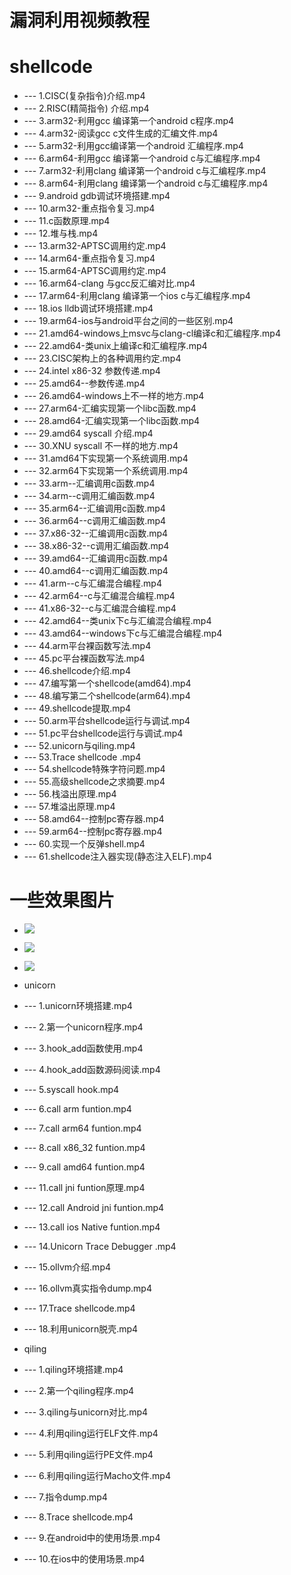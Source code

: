 # 漏洞利用视频教程
# shellcode
* --- 1.CISC(复杂指令)介绍.mp4
* --- 2.RISC(精简指令) 介绍.mp4
* --- 3.arm32-利用gcc 编译第一个android c程序.mp4
* --- 4.arm32-阅读gcc c文件生成的汇编文件.mp4
* --- 5.arm32-利用gcc编译第一个android 汇编程序.mp4
* --- 6.arm64-利用gcc 编译第一个android c与汇编程序.mp4
* --- 7.arm32-利用clang 编译第一个android c与汇编程序.mp4
* --- 8.arm64-利用clang 编译第一个android c与汇编程序.mp4
* --- 9.android gdb调试环境搭建.mp4
* --- 10.arm32-重点指令复习.mp4
* --- 11.c函数原理.mp4
* --- 12.堆与栈.mp4
* --- 13.arm32-APTSC调用约定.mp4
* --- 14.arm64-重点指令复习.mp4
* --- 15.arm64-APTSC调用约定.mp4
* --- 16.arm64-clang 与gcc反汇编对比.mp4
* --- 17.arm64-利用clang 编译第一个ios c与汇编程序.mp4
* --- 18.ios lldb调试环境搭建.mp4
* --- 19.arm64-ios与android平台之间的一些区别.mp4
* --- 21.amd64-windows上msvc与clang-cl编译c和汇编程序.mp4
* --- 22.amd64-类unix上编译c和汇编程序.mp4
* --- 23.CISC架构上的各种调用约定.mp4
* --- 24.intel x86-32 参数传递.mp4
* --- 25.amd64--参数传递.mp4
* --- 26.amd64-windows上不一样的地方.mp4
* --- 27.arm64-汇编实现第一个libc函数.mp4
* --- 28.amd64-汇编实现第一个libc函数.mp4
* --- 29.amd64 syscall 介绍.mp4
* --- 30.XNU syscall 不一样的地方.mp4
* --- 31.amd64下实现第一个系统调用.mp4
* --- 32.arm64下实现第一个系统调用.mp4
* --- 33.arm--汇编调用c函数.mp4
* --- 34.arm--c调用汇编函数.mp4
* --- 35.arm64--汇编调用c函数.mp4
* --- 36.arm64--c调用汇编函数.mp4
* --- 37.x86-32--汇编调用c函数.mp4
* --- 38.x86-32--c调用汇编函数.mp4
* --- 39.amd64--汇编调用c函数.mp4
* --- 40.amd64--c调用汇编函数.mp4
* --- 41.arm--c与汇编混合编程.mp4
* --- 42.arm64--c与汇编混合编程.mp4
* --- 41.x86-32--c与汇编混合编程.mp4
* --- 42.amd64--类unix下c与汇编混合编程.mp4
* --- 43.amd64--windows下c与汇编混合编程.mp4
* --- 44.arm平台裸函数写法.mp4
* --- 45.pc平台裸函数写法.mp4
* --- 46.shellcode介绍.mp4
* --- 47.编写第一个shellcode(amd64).mp4
* --- 48.编写第二个shellcode(arm64).mp4
* --- 49.shellcode提取.mp4
* --- 50.arm平台shellcode运行与调试.mp4
* --- 51.pc平台shellcode运行与调试.mp4
* --- 52.unicorn与qiling.mp4
* --- 53.Trace shellcode .mp4
* --- 54.shellcode特殊字符问题.mp4
* --- 55.高级shellcode之求摘要.mp4
* --- 56.栈溢出原理.mp4
* --- 57.堆溢出原理.mp4
* --- 58.amd64--控制pc寄存器.mp4
* --- 59.arm64--控制pc寄存器.mp4
* --- 60.实现一个反弹shell.mp4
* --- 61.shellcode注入器实现(静态注入ELF).mp4
# 一些效果图片
* ![](https://github.com/haidragon/haidragon_study/blob/master/img/exploits/1.png)
* ![](https://github.com/haidragon/haidragon_study/blob/master/img/exploits/2.png)
* ![](https://github.com/haidragon/haidragon_study/blob/master/img/exploits/3.png)

* unicorn
* --- 1.unicorn环境搭建.mp4
* --- 2.第一个unicorn程序.mp4
* --- 3.hook_add函数使用.mp4
* --- 4.hook_add函数源码阅读.mp4
* --- 5.syscall hook.mp4
* --- 6.call arm funtion.mp4
* --- 7.call arm64 funtion.mp4
* --- 8.call x86_32 funtion.mp4
* --- 9.call amd64 funtion.mp4
* --- 11.call jni funtion原理.mp4
* --- 12.call Android jni funtion.mp4
* --- 13.call ios Native funtion.mp4
* --- 14.Unicorn Trace Debugger .mp4
* --- 15.ollvm介绍.mp4
* --- 16.ollvm真实指令dump.mp4
* --- 17.Trace shellcode.mp4
* --- 18.利用unicorn脱壳.mp4
* qiling
* --- 1.qiling环境搭建.mp4
* --- 2.第一个qiling程序.mp4
* --- 3.qiling与unicorn对比.mp4
* --- 4.利用qiling运行ELF文件.mp4
* --- 5.利用qiling运行PE文件.mp4
* --- 6.利用qiling运行Macho文件.mp4
* --- 7.指令dump.mp4
* --- 8.Trace shellcode.mp4
* --- 9.在android中的使用场景.mp4
* --- 10.在ios中的使用场景.mp4


